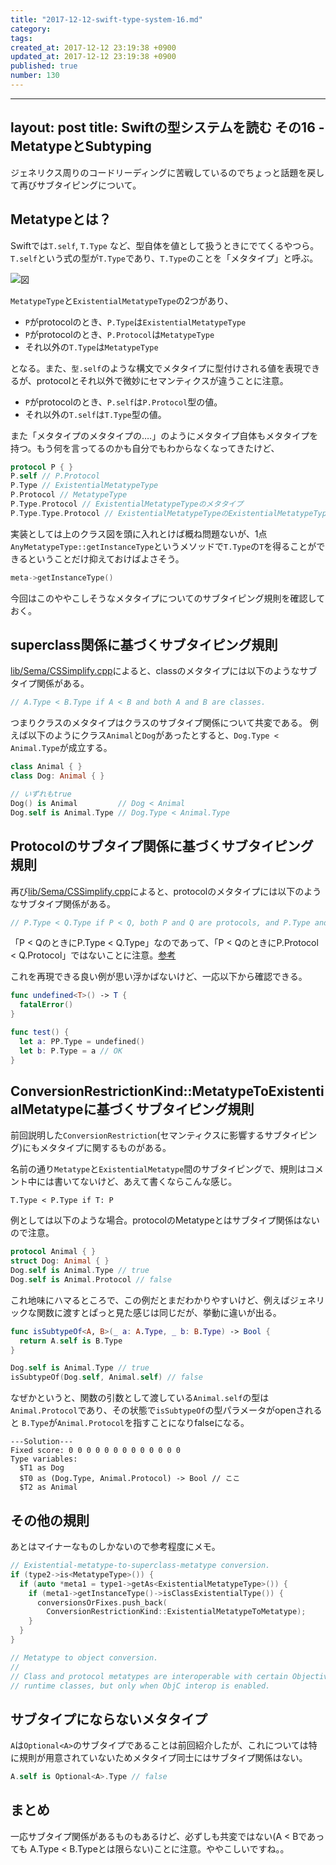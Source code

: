 ```yaml
---
title: "2017-12-12-swift-type-system-16.md"
category: 
tags: 
created_at: 2017-12-12 23:19:38 +0900
updated_at: 2017-12-12 23:19:38 +0900
published: true
number: 130
---
```


---
layout: post
title:  Swiftの型システムを読む その16 - MetatypeとSubtyping
---

ジェネリクス周りのコードリーディングに苦戦しているのでちょっと話題を戻して再びサブタイピングについて。

## Metatypeとは？

Swiftでは`T.self`, `T.Type` など、型自体を値として扱うときにでてくるやつら。
`T.self`という式の型が`T.Type`であり、`T.Type`のことを「メタタイプ」と呼ぶ。

![図](https://img.esa.io/uploads/production/attachments/2245/2017/11/23/2884/2d2107ca-a5d5-416c-897e-4286fe7cd0f5.svg)

`MetatypeType`と`ExistentialMetatypeType`の2つがあり、

+ `P`がprotocolのとき、`P.Type`は`ExistentialMetatypeType`
+  `P`がprotocolのとき、`P.Protocol`は`MetatypeType`
+ それ以外の`T.Type`は`MetatypeType`

となる。また、`型.self`のような構文でメタタイプに型付けされる値を表現できるが、protocolとそれ以外で微妙にセマンティクスが違うことに注意。

+ `P`がprotocolのとき、`P.self`は`P.Protocol`型の値。
+ それ以外の`T.self`は`T.Type`型の値。

また「メタタイプのメタタイプの….」のようにメタタイプ自体もメタタイプを持つ。もう何を言ってるのかも自分でもわからなくなってきたけど、

```swift
protocol P { }
P.self // P.Protocol
P.Type // ExistentialMetatypeType
P.Protocol // MetatypeType
P.Type.Protocol // ExistentialMetatypeTypeのメタタイプ
P.Type.Type.Protocol // ExistentialMetatypeTypeのExistentialMetatypeTypeのメタタイプ
```

実装としては上のクラス図を頭に入れとけば概ね問題ないが、1点`AnyMetatypeType::getInstanceType`というメソッドで`T.Type`の`T`を得ることができるということだけ抑えておけばよさそう。

```cpp
meta->getInstanceType()
```

今回はこのややこしそうなメタタイプについてのサブタイピング規則を確認しておく。

## superclass関係に基づくサブタイピング規則

[lib/Sema/CSSimplify.cpp](https://github.com/apple/swift/blob/master/lib/Sema/CSSimplify.cpp)によると、classのメタタイプには以下のようなサブタイプ関係がある。

```cpp
// A.Type < B.Type if A < B and both A and B are classes.
```

つまりクラスのメタタイプはクラスのサブタイプ関係について共変である。
例えば以下のようにクラス`Animal`と`Dog`があったとすると、`Dog.Type < Animal.Type`が成立する。

```swift
class Animal { }
class Dog: Animal { }

// いずれもtrue
Dog() is Animal         // Dog < Animal
Dog.self is Animal.Type // Dog.Type < Animal.Type
```


## Protocolのサブタイプ関係に基づくサブタイピング規則

再び[lib/Sema/CSSimplify.cpp](https://github.com/apple/swift/blob/master/lib/Sema/CSSimplify.cpp)によると、protocolのメタタイプには以下のようなサブタイプ関係がある。

```cpp
// P.Type < Q.Type if P < Q, both P and Q are protocols, and P.Type and Q.Type are both existential metatypes.
```

「P < QのときにP.Type < Q.Type」なのであって、「P < QのときにP.Protocol < Q.Protocol」ではないことに注意。[参考](https://github.com/apple/swift/blob/master/test/Constraints/existential_metatypes.swift#L28-L29)

これを再現できる良い例が思い浮かばないけど、一応以下から確認できる。

```swift
func undefined<T>() -> T {
  fatalError()
}

func test() {
  let a: PP.Type = undefined()
  let b: P.Type = a // OK
}
```



## ConversionRestrictionKind::MetatypeToExistentialMetatypeに基づくサブタイピング規則

前回説明した`ConversionRestriction`(セマンティクスに影響するサブタイピング)にもメタタイプに関するものがある。

名前の通り`Metatype`と`ExistentialMetatype`間のサブタイピングで、規則はコメント中には書いてないけど、あえて書くならこんな感じ。

```
T.Type < P.Type if T: P
```

例としては以下のような場合。protocolのMetatypeとはサブタイプ関係はないので注意。

```swift
protocol Animal { }
struct Dog: Animal { }
Dog.self is Animal.Type // true
Dog.self is Animal.Protocol // false
```

これ地味にハマるところで、この例だとまだわかりやすいけど、例えばジェネリックな関数に渡すとぱっと見た感じは同じだが、挙動に違いが出る。

```swift
func isSubtypeOf<A, B>(_ a: A.Type, _ b: B.Type) -> Bool {
  return A.self is B.Type
}

Dog.self is Animal.Type // true
isSubtypeOf(Dog.self, Animal.self) // false
```

なぜかというと、関数の引数として渡している`Animal.self`の型は`Animal.Protocol`であり、その状態で`isSubtypeOf`の型パラメータがopenされると `B.Type`が`Animal.Protocol`を指すことになりfalseになる。

```
---Solution---
Fixed score: 0 0 0 0 0 0 0 0 0 0 0 0 0
Type variables:
  $T1 as Dog
  $T0 as (Dog.Type, Animal.Protocol) -> Bool // ここ
  $T2 as Animal	
```


## その他の規則

あとはマイナーなものしかないので参考程度にメモ。

```cpp
// Existential-metatype-to-superclass-metatype conversion.
if (type2->is<MetatypeType>()) {
  if (auto *meta1 = type1->getAs<ExistentialMetatypeType>()) {
    if (meta1->getInstanceType()->isClassExistentialType()) {
      conversionsOrFixes.push_back(
        ConversionRestrictionKind::ExistentialMetatypeToMetatype);
    }
  }
}
```

```cpp
// Metatype to object conversion.
//
// Class and protocol metatypes are interoperable with certain Objective-C
// runtime classes, but only when ObjC interop is enabled.
```


## サブタイプにならないメタタイプ

`A`は`Optional<A>`のサブタイプであることは前回紹介したが、これについては特に規則が用意されていないためメタタイプ同士にはサブタイプ関係はない。

```swift
A.self is Optional<A>.Type // false
```


## まとめ
一応サブタイプ関係があるものもあるけど、必ずしも共変ではない(A < Bであっても A.Type < B.Typeとは限らない)ことに注意。ややこしいですね。。
